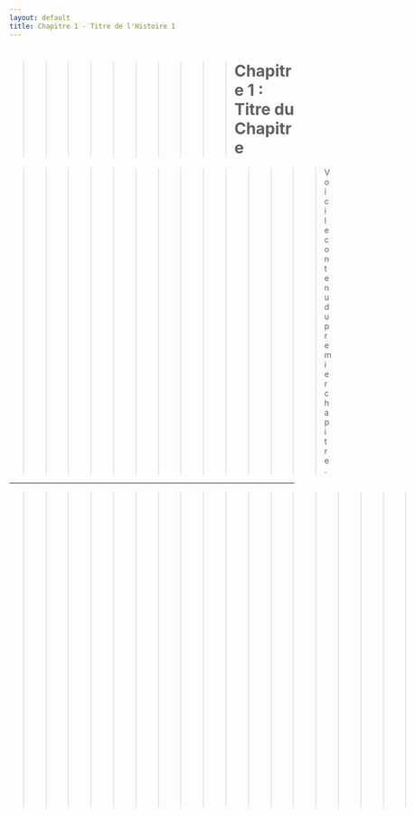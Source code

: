 ```yaml
---
layout: default
title: Chapitre 1 - Titre de l'Histoire 1
---
```


>>>>>>>>>># Chapitre 1 : Titre du Chapitre

>>>>>>>>>>>>>>Voici le contenu du premier chapitre.

---

>>>>>>>>>>>>>>>>>>>>>[Chapitre Suivant](chapter-2.md) | [Retour à l'Histoire](index.md)

